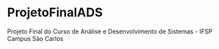 # ProjetoFinalADS
Projeto Final do Curso de Análise e Desenvolvimento de Sistemas - IFSP Campus São Carlos
